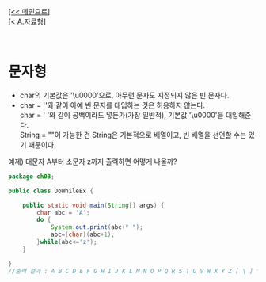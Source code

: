 [[<< 메인으로]](https://github.com/AtomicLiquors/Java_Wiki_Chb)  
[[< A.자료형]](https://github.com/AtomicLiquors/Java_Wiki_Chb/tree/main/A.%EC%9E%90%EB%A3%8C%ED%98%95)

&nbsp;  
# 문자형

- char의 기본값은 '\u0000'으로, 아무런 문자도 지정되지 않은 빈 문자다.  
- char = ''와 같이 아예 빈 문자를 대입하는 것은 허용하지 않는다.  
 char = ' '와 같이 공백이라도 넣든가(가장 일반적), 기본값 '\u0000'을 대입해준다.  
String = ""이 가능한 건 String은 기본적으로 배열이고, 빈 배열을 선언할 수는 있기 때문이다.

예제) 대문자 A부터 소문자 z까지 출력하면 어떻게 나올까?

```java
package ch03;

public class DoWhileEx {

	public static void main(String[] args) {
		char abc = 'A';
		do {
			System.out.print(abc+" ");
			abc=(char)(abc+1);
		}while(abc<='z');
	}

}
//출력 결과 : A B C D E F G H I J K L M N O P Q R S T U V W X Y Z [ \ ] ^ _ ` a b c d e f g h i j k l m n o p q r s t u v w x y z 
```
